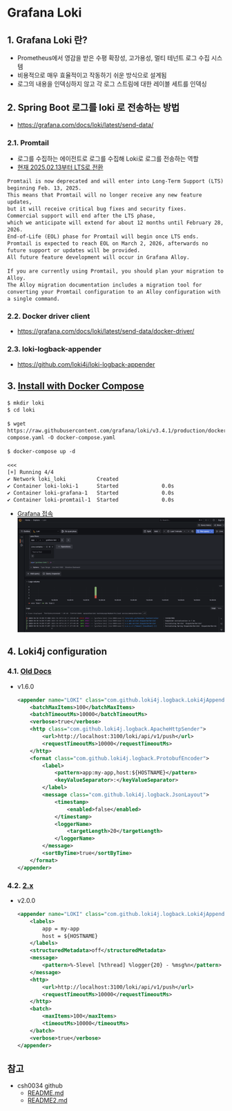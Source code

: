 # Grafana Loki

## 1. Grafana Loki 란?
- Prometheus에서 영감을 받은 수평 확장성, 고가용성, 멀티 테넌트 로그 수집 시스템
- 비용적으로 매우 효율적이고 작동하기 쉬운 방식으로 설계됨
- 로그의 내용을 인덱싱하지 않고 각 로그 스트림에 대한 레이블 세트를 인덱싱

## 2. Spring Boot 로그를 loki 로 전송하는 방법
- https://grafana.com/docs/loki/latest/send-data/

### 2.1. Promtail
- 로그를 수집하는 에이전트로 로그를 수집해 Loki로 로그를 전송하는 역할
- [현재 2025.02.13부터 LTS로 전환](https://grafana.com/docs/loki/latest/send-data/promtail/)
```text
Promtail is now deprecated and will enter into Long-Term Support (LTS) beginning Feb. 13, 2025.
This means that Promtail will no longer receive any new feature updates,
but it will receive critical bug fixes and security fixes.
Commercial support will end after the LTS phase,
which we anticipate will extend for about 12 months until February 28, 2026.
End-of-Life (EOL) phase for Promtail will begin once LTS ends.
Promtail is expected to reach EOL on March 2, 2026, afterwards no future support or updates will be provided.
All future feature development will occur in Grafana Alloy.

If you are currently using Promtail, you should plan your migration to Alloy.
The Alloy migration documentation includes a migration tool for converting your Promtail configuration to an Alloy configuration with a single command.
```

### 2.2. Docker driver client
- https://grafana.com/docs/loki/latest/send-data/docker-driver/

### 2.3. loki-logback-appender
- https://github.com/loki4j/loki-logback-appender


## 3. [Install with Docker Compose](https://grafana.com/docs/loki/latest/setup/install/docker/#install-with-docker-compose)
```shell
$ mkdir loki
$ cd loki

$ wget https://raw.githubusercontent.com/grafana/loki/v3.4.1/production/docker-compose.yaml -O docker-compose.yaml

$ docker-compose up -d

<<<
[+] Running 4/4
✔ Network loki_loki          Created 
✔ Container loki-loki-1      Started              0.0s
✔ Container loki-grafana-1   Started              0.0s
✔ Container loki-promtail-1  Started              0.0s
```
- [Grafana 접속](http://localhost:3000/)
![grafana](docs/images/grafana.png)


## 4. Loki4j configuration

### 4.1. [Old Docs](https://loki4j.github.io/loki-logback-appender/docs/olddocs)
- v1.6.0
  ```xml
  <appender name="LOKI" class="com.github.loki4j.logback.Loki4jAppender">
      <batchMaxItems>100</batchMaxItems>
      <batchTimeoutMs>10000</batchTimeoutMs>
      <verbose>true</verbose>
      <http class="com.github.loki4j.logback.ApacheHttpSender">
          <url>http://localhost:3100/loki/api/v1/push</url>
          <requestTimeoutMs>10000</requestTimeoutMs>
      </http>
      <format class="com.github.loki4j.logback.ProtobufEncoder">
          <label>
              <pattern>app:my-app,host:${HOSTNAME}</pattern>
              <keyValueSeparator>:</keyValueSeparator>
          </label>
          <message class="com.github.loki4j.logback.JsonLayout">
              <timestamp>
                  <enabled>false</enabled>
              </timestamp>
              <loggerName>
                  <targetLength>20</targetLength>
              </loggerName>
          </message>
          <sortByTime>true</sortByTime>
      </format>
  </appender>
  ```

### 4.2. [2.x](https://loki4j.github.io/loki-logback-appender/docs/configuration)
- v2.0.0
  ```xml
  <appender name="LOKI" class="com.github.loki4j.logback.Loki4jAppender">
      <labels>
          app = my-app
          host = ${HOSTNAME}
      </labels>
      <structuredMetadata>off</structuredMetadata>
      <message>
          <pattern>%-5level [%thread] %logger{20} - %msg%n</pattern>
      </message>
      <http>
          <url>http://localhost:3100/loki/api/v1/push</url>
          <requestTimeoutMs>10000</requestTimeoutMs>
      </http>
      <batch>
          <maxItems>100</maxItems>
          <timeoutMs>10000</timeoutMs>
      </batch>
      <verbose>true</verbose>
  </appender>
  ```

## 참고
- csh0034 github
  - [README.md](https://github.com/csh0034/tutorials-kotlin/blob/main/grafana-loki/README.md)
  - [README2.md](https://github.com/csh0034/tutorials-kotlin/blob/main/grafana-loki/README2.md)
